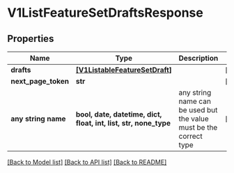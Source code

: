 # V1ListFeatureSetDraftsResponse


## Properties
Name | Type | Description | Notes
------------ | ------------- | ------------- | -------------
**drafts** | [**[V1ListableFeatureSetDraft]**](V1ListableFeatureSetDraft.md) |  | [optional] 
**next_page_token** | **str** |  | [optional] 
**any string name** | **bool, date, datetime, dict, float, int, list, str, none_type** | any string name can be used but the value must be the correct type | [optional]

[[Back to Model list]](../README.md#documentation-for-models) [[Back to API list]](../README.md#documentation-for-api-endpoints) [[Back to README]](../README.md)


